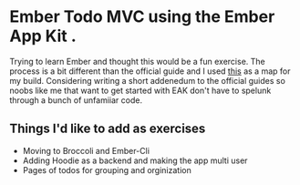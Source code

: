 # Ember Todo MVC using the Ember App Kit .

Trying to learn Ember and thought this would be a fun exercise. The process is a bit different than the official guide and I used [this](https://github.com/stefanpenner/ember-app-kit-todos) as a map for my build. Considering writing a short addenedum to the official guides so noobs like me that want to get started with EAK don't have to spelunk through a bunch of unfamiiar code.

## Things I'd like to add as exercises

* Moving to Broccoli and Ember-Cli
* Adding Hoodie as a backend and making the app multi user
* Pages of todos for grouping and orginization